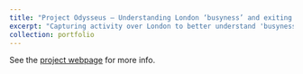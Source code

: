 ```yaml
---
title: "Project Odysseus – Understanding London ‘busyness’ and exiting lockdown"
excerpt: "Capturing activity over London to better understand 'busyness' and aid effective policy-making strategies for exiting the pandemic lockdown."
collection: portfolio
---
```


See the [project webpage](https://www.turing.ac.uk/research/research-projects/project-odysseus-understanding-london-busyness-and-exiting-lockdown) for more info.

